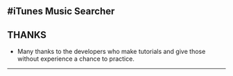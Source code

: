 #iTunes Music Searcher
---
## THANKS
- Many thanks to the developers who make tutorials and give those without experience a chance to practice.

---

